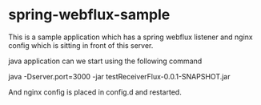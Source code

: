 # spring-webflux-sample
This is a sample application which has a spring webflux listener and nginx config which is sitting in front of this server. 

java application can we start using the following command 

java  -Dserver.port=3000 -jar testReceiverFlux-0.0.1-SNAPSHOT.jar 

And nginx config is placed in config.d and restarted.
